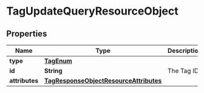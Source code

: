 # TagUpdateQueryResourceObject

## Properties
Name | Type | Description | Notes
------------ | ------------- | ------------- | -------------
**type** | [**TagEnum**](TagEnum.md) |  | 
**id** | **String** | The Tag ID | 
**attributes** | [**TagResponseObjectResourceAttributes**](TagResponseObjectResourceAttributes.md) |  | 
